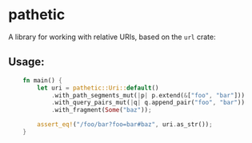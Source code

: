 # pathetic

A library for working with relative URIs, based on the `url` crate:

## Usage:

```rust
    fn main() {
        let uri = pathetic::Uri::default()
            .with_path_segments_mut(|p| p.extend(&["foo", "bar"]))
            .with_query_pairs_mut(|q| q.append_pair("foo", "bar"))
            .with_fragment(Some("baz"));

        assert_eq!("/foo/bar?foo=bar#baz", uri.as_str());
    } 
```